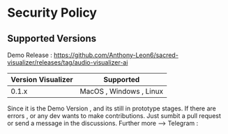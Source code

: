 # Security Policy

## Supported Versions

Demo Release : https://github.com/Anthony-Leon6/sacred-visualizer/releases/tag/audio-visualizer-ai

| Version Visualizer |      Supported     |
|       -------      | ------------------ |
|        0.1.x       | MacOS , Windows , Linux 
  

Since it is the Demo Version , and its still in prototype stages. If there are errors , or any dev wants to make contributions. Just sumbit a pull request or send a message in the discussions. 
Further more -->
Telegram : [
](https://t.me/MrMiyahgi)
